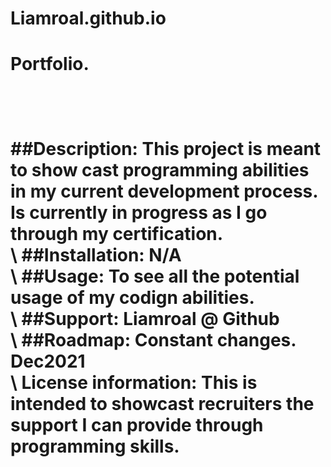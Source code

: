 # Liamroal.github.io

<h1> Portfolio.<h1><br>
<p>##Description:  This project is meant to show cast programming abilities in my current development process. Is currently in progress as I go through my certification.
  <br>
  \
##Installation: N/A
  <br>
  \
##Usage: To see all the potential usage of my codign abilities.
  <br>
  \
##Support: Liamroal @ Github 
  <br>
  \
##Roadmap: Constant changes. Dec2021 
  <br>
  \
License information: This is intended to showcast recruiters the support I can provide through programming skills.
